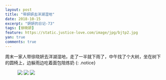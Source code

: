 ```yaml
---
layout: post
title: "带妍妍去洋湖湿地"
date: 2018-10-15
excerpt: "妍妍的日记-73"
tags: [徐晓妍]
feature: https://static.justice-love.com/image/jpg/bjtp2.jpg
yan: true
comments: true
---
```

周末一家人带徐晓妍去洋湖湿地，走了一半就下雨了，中午找了个大树，坐在树下的圆椅上，边躲雨边吃着面包陪炼奶
{: .notice}
<figure>
    <img src="{{ site.staticUrl }}/yanyan/image/yanghu1.jpg?imageMogr2/auto-orient" />
    <img src="{{ site.staticUrl }}/yanyan/image/yanghu3.jpg?imageMogr2/auto-orient" />
    <img src="{{ site.staticUrl }}/yanyan/image/yanghu2.jpg?imageMogr2/auto-orient" />
</figure>
